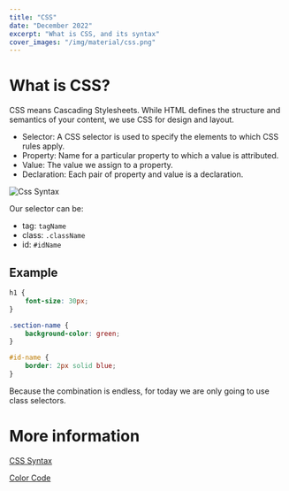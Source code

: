 ```yaml
---
title: "CSS"
date: "December 2022"
excerpt: "What is CSS, and its syntax"
cover_images: "/img/material/css.png"
---
```


# What is CSS?

CSS means Cascading Stylesheets. While HTML defines the structure and semantics of your content, we use CSS for design and layout.

- Selector: A CSS selector is used to specify the elements to which CSS rules apply.
- Property: Name for a particular property to which a value is attributed.
- Value: The value we assign to a property.
- Declaration: Each pair of property and value is a declaration.

![Css Syntax](../img/material/cssSyntax.png)

Our selector can be:

- tag: `tagName`
- class: `.className`
- id: `#idName`

## Example

```css
h1 {
    font-size: 30px;
}

.section-name {
    background-color: green;
}

#id-name {
    border: 2px solid blue;
}
```

Because the combination is endless, for today we are only going to use class selectors.

# More information

[CSS Syntax](https://developer.mozilla.org/en-US/docs/Web/CSS/Syntax)

[Color Code](https://htmlcolorcodes.com/color-names/)

